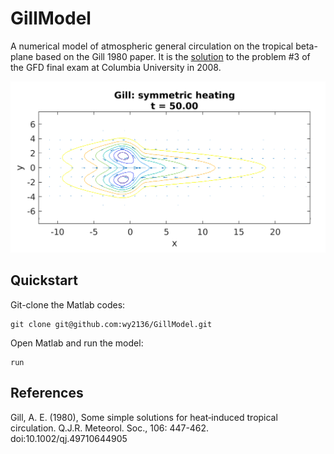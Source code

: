 # GillModel
A numerical model of atmospheric general circulation on the tropical beta-plane based on the Gill 1980 paper. It is the [solution](doc/gfd_final_2008_solution.pdf) to the problem #3 of the GFD final exam at Columbia University in 2008.

![Gill_sym_i500.png](figs/Gill_sym_i500.png)

## Quickstart

Git-clone the Matlab codes:

    git clone git@github.com:wy2136/GillModel.git
  
Open Matlab and run the model:

    run

## References

Gill, A. E. (1980), Some simple solutions for heat‐induced tropical circulation. Q.J.R. Meteorol. Soc., 106: 447-462. doi:10.1002/qj.49710644905
